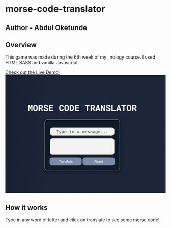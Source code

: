# morse-code-translator
## Author - Abdul Oketunde

## Overview 
This game was made during the 6th week of my _nology course. 
I used HTML SASS and vanilla Javascript. 

[Check out the Live Demo!](https://ab-96.github.io/Rock-Paper-Scissors/)
![Janken Game](assets/images/morse-code.png)


## How it works
Type in any word of letter and click on translate to see some morse code!


